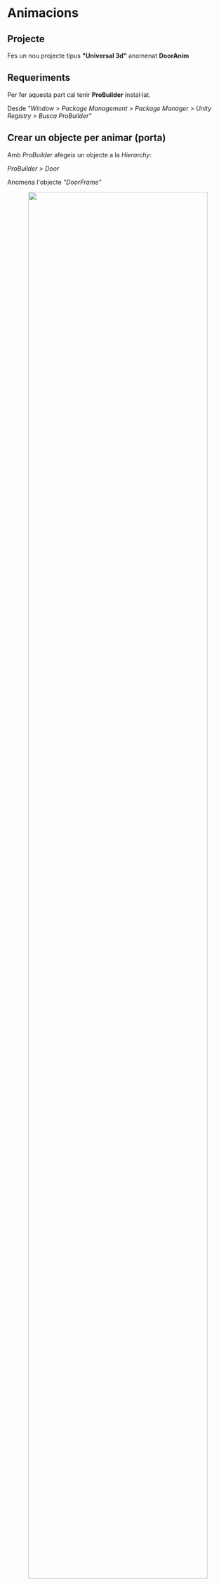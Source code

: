 # Animacions

## Projecte

Fes un nou projecte tipus **"Universal 3d"** anomenat **DoorAnim**

## Requeriments

Per fer aquesta part cal tenir **ProBuilder** instal·lat.

Desde *"Window > Package Management > Package Manager > Unity Registry > Busca ProBuilder"*

## Crear un objecte per animar (porta)

Amb *ProBuilder* afegeix un objecte a la *Hierarchy*:

*ProBuilder > Door*

Anomena l'objecte *"DoorFrame"*

<center>
<img src="./assets/animacions-adddoorframe.png" style="width: 90%; max-width: 500px">
</center>
<br/>

Afegeix un cub, i mou-lo dins del doorframe:

*ProBuilder > Cube*

Anomena l'objecte *"Door"*

<center>
<img src="./assets/animacinos-adddoor.png" style="width: 90%; max-width: 500px">
</center>
<br/>

- Escull l'objecte *"Door"* i entra al mode d'edició de *"ProBuilder"*

<center>
<img src="./assets/animacions-probuildermode0.png" style="width: 90%; max-width: 50px">
</center>
<br/>

- Escull la opció d'editar cares:

<center>
<img src="./assets/animacions-probuildermode1.png" style="width: 90%; max-width: 50px">
</center>
<br/>

- Fes Ctrl+A per escollir totes les cares de l'objecte
- Fes servir la **"fletxa vermella"** per desplaçar horitzontament totes les cares fins al centre de coordenades (més o menys)

<center>
<img src="./assets/animacions-movecube0.png" style="width: 90%; max-width: 500px">
</center>
<br/>

- Torna al mode d'edició normal, i comprova que l'origen de coordenades és a l'esquerra del cub.

<center>
<img src="./assets/animacions-movecube1.png" style="width: 90%; max-width: 500px">
</center>
<br/>

- Fes servir la **"fletxa vermella"** per desplaçar horitzontament el cub sencer cap a l'esquerra. Gairebé tocant la paret del marc de la porta.

<center>
<img src="./assets/animacions-movecube2.png" style="width: 90%; max-width: 500px">
</center>
<br/>

- Posa el punt de vista superior apretant el **"cono verd (y)"**
- Escull la eina d'escalat
- Fes servir el **"quadre blau"** per treure profunditat al cub, transformant-lo en una *porta*
- Fes servir el **"quadre vermell"** per allargar l'ample de la *porta*

<br/>
<center>
<video src="./assets/animacions-scalecube.mov" width="400" controls></video>
</center>

- Entra al mode d'edició de *"ProBuilder"*
- Apreta el botó d'editar cares
- Fes Ctrl+A per escollir totes les cares
- Fes servir la **"fletxa verda"** per moure el polígon cap amunt

<center>
<img src="./assets/animacions-movecube3.png" style="width: 90%; max-width: 500px">
</center>
<br/>

- Torna al mode d'edició normal i comprova que l'origen està a baix a l'esquerra

<center>
<img src="./assets/animacions-movecube4.png" style="width: 90%; max-width: 500px">
</center>
<br/>

- Canvia a perspectiva isomètrica apretant 

<center>
<img src="./assets/animacions-isometrica.png" style="width: 90%; max-width: 100px">
</center>
<br/>

- Mou l'objecte perquè quedi alineat a baix amb el marc de la porta 

<center>
<img src="./assets/animacions-movecube5.png" style="width: 90%; max-width: 500px">
</center>
<br/>

- Escull la eina d'escalat
- Fes servir el **"quadrat verd"** per escalar la porta fins a dalt

<center>
<img src="./assets/animacions-movecube6.png" style="width: 90%; max-width: 500px">
</center>
<br/>

- Torna a la perspectiva normal

## Animar la porta

- Si no existeix, crea la carpeta **"Animations"** dins dels **"Assets"**

- Obre la finestra d'animacions: *Menú Window > Animation > Animation*

- Escull l'objecte **"Door"**

Per poder posar animacions a un objecte, cal definir-li un **"Animator"**

- Apreta el botó **"Create"** per crear un objecte **"Animator"**, guarda la primera animació a la carpeta **"Animations"** com a **"OpenDoor"**

<center>
<img src="./assets/animacions-createanimator0.png" style="width: 90%; max-width: 600px">
</center>
<br/>

<center>
<img src="./assets/animacions-createanimator1.png" style="width: 90%; max-width: 400px">
</center>
<br/>

<center>
<img src="./assets/animacions-createanimator2.png" style="width: 90%; max-width: 400px">
</center>
<br/>

> **Una animació és la definició dels valors d'algunes propietats en moments determinats**

Per definir una animació, afegirem les propietats que volem animar, en aquest cas la **rotació a l'eix Y**

- Apreta **"Add Property"**
- Escull **"Transform Rotation"**
- Apreta el símbol **"+"**

<center>
<img src="./assets/animacions-animate0.png" style="width: 90%; max-width: 400px">
</center>
<br/>

Originalment, s'han introduit **keyframes** automàticament a les posicions 0:00 o 1:00

Els **keyframes** són les posicions clau, on es defineixen els valors de l'animació.

- Marca el **rombo** de la fila **"Rotation Y"** a la posició **"1:00"**
- Defineix el valor de **"Rotation Y"** a 90
- Comprova que l'animació obre la porta

<center>
<img src="./assets/animacions-animate1.png" style="width: 90%; max-width: 400px">
</center>
<br/>

- Escull la pestanya **"Curves"**

<center>
<img src="./assets/animacions-animate2.png" style="width: 90%; max-width: 400px">
</center>
<br/>

- Amb el **"botó dret"** afegeix una **"key"** a la curva i deixa-la així:

<center>
<img src="./assets/animacions-animate3.png" style="width: 90%; max-width: 400px">
</center>
<br/>

> **Nota:** Fixa't que ara l'animació obre la porta més ràpid al principi, i fa com un rebot al final. Les curves serveixen perquè les animacions no es comportin de manera lineal, fent-le més naturals

- Escull la opció **"Create new clip"** dins del menú desplegable:

<center>
<img src="./assets/animacions-newclip.png" style="width: 90%; max-width: 400px">
</center>
<br/>

- Crea un nou clip d'animació a la carpeta **"Animations"** i anomena'l **"CloseDoor"**

- Apreta **"Add Property"**
- Escull **"Transform Rotation"**
- Apreta el símbol **"+"**

Aquest cop cal canviar la posició al valor de temps 0:00

- Marca el **rombo** de la fila **"Rotation Y"** a la posició **"0:00"**
- Defineix el valor de **"Rotation Y"** a 90
- Comprova que l'animació tanca la porta

